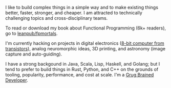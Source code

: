 I like to build complex things in a simple way and to make existing things better, faster, stronger, and cheaper. I am attracted to technically challenging topics and cross-disciplinary teams.

To read or download my book about Functional Programming (6k+ readers), go to [leanpub/fpmortals](https://leanpub.com/fpmortals).

I'm currently hacking on projects in digital electronics ([8-bit computer from transistors](https://www.youtube.com/playlist?list=PLowKtXNTBypGqImE405J2565dvjafglHU)), analog neuromorphic ideas, 3D printing, and astronomy (image capture and auto-guiding).

I have a strong backgound in Java, Scala, Lisp, Haskell, and Golang; but I tend to prefer to build things in Rust, Python, and C++ on the grounds of tooling, popularity, performance, and cost at scale. I'm a [Grug Brained Developer](https://grugbrain.dev/).
